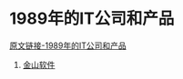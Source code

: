 # 1989年的IT公司和产品


[原文链接-1989年的IT公司和产品](https://www.it-this-year.com/2020/01/22/85)

1. [金山软件](https://www.it-this-year.com/2020/04/22/147)
